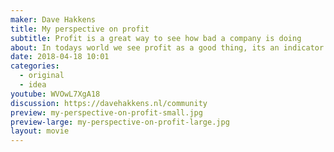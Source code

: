 ```yaml
---
maker: Dave Hakkens
title: My perspective on profit
subtitle: Profit is a great way to see how bad a company is doing
about: In todays world we see profit as a good thing, its an indicator to show how good a company is doing. However i'd say its actually a perfect way to see which companies are doing..not good. So next time you see a company with a lot of profit remember this video.
date: 2018-04-18 10:01
categories:
  - original
  - idea
youtube: WVOwL7XgA18
discussion: https://davehakkens.nl/community
preview: my-perspective-on-profit-small.jpg
preview-large: my-perspective-on-profit-large.jpg
layout: movie
---
```


